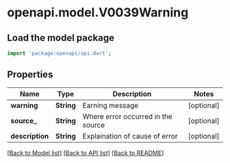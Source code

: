 # openapi.model.V0039Warning

## Load the model package
```dart
import 'package:openapi/api.dart';
```

## Properties
Name | Type | Description | Notes
------------ | ------------- | ------------- | -------------
**warning** | **String** | Earning message | [optional] 
**source_** | **String** | Where error occurred in the source | [optional] 
**description** | **String** | Explaination of cause of error | [optional] 

[[Back to Model list]](../README.md#documentation-for-models) [[Back to API list]](../README.md#documentation-for-api-endpoints) [[Back to README]](../README.md)


